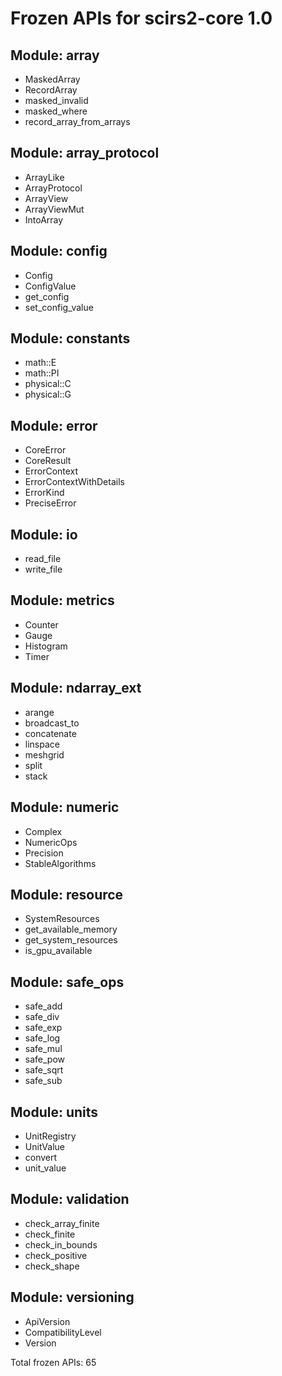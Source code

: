 # Frozen APIs for scirs2-core 1.0

## Module: array
- MaskedArray
- RecordArray
- masked_invalid
- masked_where
- record_array_from_arrays

## Module: array_protocol
- ArrayLike
- ArrayProtocol
- ArrayView
- ArrayViewMut
- IntoArray

## Module: config
- Config
- ConfigValue
- get_config
- set_config_value

## Module: constants
- math::E
- math::PI
- physical::C
- physical::G

## Module: error
- CoreError
- CoreResult
- ErrorContext
- ErrorContextWithDetails
- ErrorKind
- PreciseError

## Module: io
- read_file
- write_file

## Module: metrics
- Counter
- Gauge
- Histogram
- Timer

## Module: ndarray_ext
- arange
- broadcast_to
- concatenate
- linspace
- meshgrid
- split
- stack

## Module: numeric
- Complex
- NumericOps
- Precision
- StableAlgorithms

## Module: resource
- SystemResources
- get_available_memory
- get_system_resources
- is_gpu_available

## Module: safe_ops
- safe_add
- safe_div
- safe_exp
- safe_log
- safe_mul
- safe_pow
- safe_sqrt
- safe_sub

## Module: units
- UnitRegistry
- UnitValue
- convert
- unit_value

## Module: validation
- check_array_finite
- check_finite
- check_in_bounds
- check_positive
- check_shape

## Module: versioning
- ApiVersion
- CompatibilityLevel
- Version


Total frozen APIs: 65
